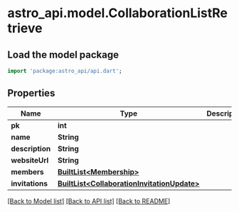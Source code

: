 # astro_api.model.CollaborationListRetrieve

## Load the model package
```dart
import 'package:astro_api/api.dart';
```

## Properties
Name | Type | Description | Notes
------------ | ------------- | ------------- | -------------
**pk** | **int** |  | 
**name** | **String** |  | [optional] 
**description** | **String** |  | [optional] 
**websiteUrl** | **String** |  | [optional] 
**members** | [**BuiltList&lt;Membership&gt;**](Membership.md) |  | 
**invitations** | [**BuiltList&lt;CollaborationInvitationUpdate&gt;**](CollaborationInvitationUpdate.md) |  | 

[[Back to Model list]](../README.md#documentation-for-models) [[Back to API list]](../README.md#documentation-for-api-endpoints) [[Back to README]](../README.md)


